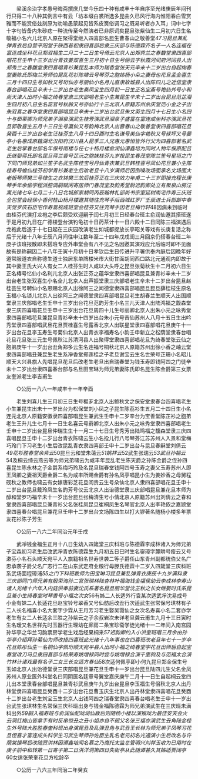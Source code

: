 <!-- { "loadSidebar": true } -->
　　梁溪余治字孝愚号晦斋撰庶几堂今乐四十种有咸丰十年自序至光绪庚辰年间刊行只得二十八种其例言中有云「坊本缀白裘所选多昆曲久已风行海内惟阳春白雪赏雅而不能赏俗兹刻原为劝喻愚蒙起见皆系皮簧俗调习之既易听者亦入耳」词中七字十字句皆备内朱砂痣一种流传至今然演者已非原词矣昆旦张紫仙生二月初六日生名敬福小名六儿北京人原在聚得堂继入四喜部名昆生曹春山之敬善堂*47习昆旦兼乱弹青衣后自营平阳堂于陜西巷初隶四喜部后隶三庆部与陈德霖齐名子一人名连福在富连成坐科花旦郑双福生二月二十二日生号倚云北京人出郑秀兰之春馥堂隶四喜部唱花旦壬申十三岁出台青衣姜双喜生三月初十日生号俪云字秋霞河间府河间县人出郑秀兰之春馥堂隶四喜唱青衫兼昆乱本师为瑞香堂张天元辛未十二岁出台自起绚春堂妻陈氏即梅兰芳师伯昆乱花衫陈啸云号琴芬之胞姊杨小朵之妻母也花旦孟金喜生三月十四日生号如秋又号珩仙亦号丽仙小名月儿直隶故城县人出陈四儿之近信堂隶春台部唱花旦辛未十二岁出台老生秦凤宝生四月初一日生正名宝鼒号艳仙外号小和尚天津人出时小福之绮春堂隶三庆部唱老生小生兼昆生辛未十二岁出台昆旦范芷湘生四月初八日生名蕊官号秋舲又号亦仙行十三北京人原籍苏州余庆堂范小金之子出朱双喜之春华堂隶四喜部唱昆旦辛未十二岁出台武旦朱文英生四月十七日生小名四十与茹莱卿为师兄弟子湘泉演武生桂芳演武旦湘泉子盛富在富连成坐科亦演武旦花旦郭敬喜生五月十三日生号瀛仙又号韵梅北京人出曹春山之敬善堂隶四喜部唱花旦癸酉十三岁出台老生汪桂芬生八月十四日酉时生名谦号美仙字艳秋又号叔坪又号晏亭小名惠成原籍湖北汉阳府汉川县人昆季三人兄惠元惠恒皆外行父为四喜部著名武老生后掌春台部名年保号雨楼与任七十杨月楼俞润仙谭鑫培为同时人物年保原配吕氏继娶蒋氏即名昆旦蒋兰香号芷沅之胞妹桂芬九岁投昆生春茂堂陈兰笙号星垣之门下同门师兄弟如兰笙子名武生陈桂宝号丹仙青衣兼武旦韩桂喜号凤仙花旦兼小生陈桂寿号蟾仙桂芬初学青衫兼老生后改老旦十八岁满师后因倒嗓改场面承名文场面大老板琴师樊三号棣生之衣钵樊三故后桂芬正在三庆效力年甫二十三岁即接充程长庚琴手年余偷学程派腔调嗣赋闲寄居师门春茂堂及韵秀堂尉迟韵卿处立有聚泉山房汪寓光绪七年七月二十八日北城郎家胡同丙辰翰林礼部尚书宗室延树南宅作寿三庆班全包堂会经徐小香何桂山杨月楼邀其随往充琴手后西城红罗厂壬辰进士兵部郎中奉天觉罗庆石臣宅作寿嵩祝成班堂会桂芬又往充琴手因老旦梅竹轩*48因病未到临时由桂芬代演打龙袍之李后颇受欢迎嗣于闰七月初三日经春台班主俞润仙邀其搭班遂于是月初九日在广德楼登台演钓龟初十日药茶计十一日六殿十二日同陈三福演遇后龙袍此后遂于十七日起在三庆园改演老生如城都捉放长亭昭关等戏有长庚复活之称后于光绪十八年壬辰八月间往申江数年至二十四年戊戌闺三月回京仍搭春台班二年庚子该班报散即未搭班专应外串堂会有八不见之名因邀其演戏应允后临时即不见面故有是称嗣因二十八年壬寅十月初十日孝钦后生日传进升平署供奉内庭后因晚年好道常服道衣自称德生道士独居东单牌楼米市大街甘面胡同西口路北元通观内即故于其中妻王氏大兴人有女二人桂芬生时人咸以大头呼之昆旦张菊秋生十二月初六日生正名椿号忆仙小名利儿北京人出张芷芬之蕴华堂隶四喜部唱昆旦兼青衫辛未十二岁出台老生张双喜生小名全儿北京人出声振堂隶三庆部唱老生辛未十二岁出台昆旦赵桂芸生号聘仙小名恩赐北京人出徐阿三之闻德堂隶四喜部唱昆旦昆旦薛桂枝生原名玉福小名锁儿北京人出徐阿三之闻德堂隶四喜部唱昆旦老生胡春兰生顺天人出国顺堂隶三庆部唱老生壬申十三岁出台花旦范韵芳生小名三儿天津人出陆鸿福之馥森堂隶三庆四喜唱花旦壬申十三岁出台花旦周四十儿生号丽卿北京人出朱小元之咏秀堂隶四喜部唱花旦兼昆旦青衫辛未十四岁出台朱小元号吉仙苏州人八月十五日生出吟秀堂隶四喜部唱武旦花旦贾桂喜生号露香北京人出联星堂隶四喜部唱花旦庚午十一岁出台花旦李玉寿生号菊仙北京人出青衣李福寿名小韵壬申新立之松荫堂隶春台唱花旦花旦张三元生号佩秋江苏清河县人出聚得堂隶四喜部唱花旦为绮春堂张云仙之胞弟庚午十一岁出台丑角郑多云生名连福号桐秋北京人原籍苏州出徐小香之岫云堂隶四喜部唱丑兼昆生老生系凈香堂郑莲桂之子老旦谢宝云生名世荣号芷珊小名昭儿顺天大兴县旗人先唱昆旦花旦后改老生老旦出自瑞春堂为钱玉寿即钱阿四之门徒辛未十二岁出台隶四喜春台部与名旦田宝琳为师兄弟妻陈氏即名昆生陈金爵第三女票友奎派老生李吉甫生 

　　○公历一八六一年咸丰十一年辛酉 

　　老生刘喜儿生三月初三日生号穉芗北京人出鲍秋文之保安堂隶春台四喜唱老生小生兼昆生出未十一岁出台为松保堂刘小凤之子昆生陈荔衫生五月二十四日生小名连元北京人原籍安徽隶四喜部唱昆生兼武生壬申十二岁辛台为宝善堂陈芷衫之胞弟老生王升儿生七月十一日生名喜云号霨卿北京人出朱小元之咏秀堂隶四喜部唱老生壬申十二岁出台昆旦仲瑞生生十一月二十七日生号秀芳出陆鸣福之馥森堂隶三庆四喜唱昆旦壬申十二岁出台青衣陈啸云生小名拴儿行八号琴芬江苏苏州人入景和堂梅巧玲门下习老生小生后改昆乱青衣隶四喜部壬申十二岁出台与昆旦春龢堂刘倩云*49花衫胜春堂余紫云*50昆旦云和堂朱蔼云*51姚祥云*52武生张瑞云*53武旦孙福云*54及桐云绮云燕云等为师兄弟啸云为咸丰年昆乱老生陈天爵之孙陈金爵之侄孙四喜昆生陈永林之子金爵系梅巧玲及名昆旦瑞春堂钱阿四号玉寿之妻父玉寿苏州人即王凤卿之妻祖天爵金爵二名为咸丰所赐金爵有孙名凤亭唱昆小生为姜妙香之母舅程砚秋之教师也啸云有女嫁唐彩芝花旦阎贵云生号朵仙北京人隶四喜部唱花旦壬申十二岁出台昆旦戴玲凤生名韵芳号仪云北京人出诒德堂隶三庆部唱昆旦兼花旦本师为醇和堂罗巧福辛未十一岁出台昆旦张梅清生号小倩北京人原籍苏州出刘倩云之春和堂隶四喜部唱昆旦兼青衫父名张桂凤昆旦崔桐凤生名琴官北京人出李艳侬之嘉颕堂隶四喜春台唱昆旦兼花旦壬申十二岁出台文场陈四生以打大锣著名随杨小楼多年票友花衫陈子芳生 

　　○公历一八六二年同治元年壬戌 

　　武凈钱金福生正月十八日生幼入四箴堂三庆科班与陈德霖李成林诸入为师兄弟子宝森初习老生后改武凈青衣陈德霖生九月初五日巳时生名鋆璋字麓畊号瘦云又号漱芬小名石头顺天宛平人入旗籍祖名世寿世袭二等子爵任山东青州副都统伯父名广忠承袭子爵父名广志行二在山东武定府业粮行母滕氏德霖十二岁入四箴堂三庆科班系武场面程璋浦*55之门下科班教师为田宝琳习昆旦兼乱弹青衣庚辰十九岁满科隶三庆部同门师兄弟有殷荣海孙二官张琪林陆杏林叶福海钱金福侯幼云李成林李寿山诸人光绪十六年入内庭供奉前妻沈氏系著名昆旦丽华堂沈芷秋之长女继娶时氏系昆旦兼小生绮春堂时琴香号小福之次女*56有姊二人长适外行袁某次适武凈沈易成号小金有妹二人长适花旦赵宝铃号翠香又号仙舫后改丑行次适武生张常保号琪林有子二人长名福喜小名大套字少霖从王月芳习老生娶吴霭仙之女次名寿喜小名二套亦学老生有女二人长适余三胜之孙紫云之子余叔岩次未详老旦龚云甫生九月十三日寅时生名瑷又名世祥先时玉器行生理幼在廊房二条宝珍斋学徒光绪十一二年间入南宫园孙华亭之华兰习韵票房学老生戏后经果桐来*57迟韵卿约入小洪奎班唱三月余由孙华亭介绍拜孙菊仙为师改搭四喜班此光绪十八年事也在四喜班改老旦年七十一岁卒花旦陈彤仙生一名桐仙字佩珩顺天宛平县人出时小福之绮春堂学花旦出师后自起宝春堂改刀马旦隶四喜部与杨荣寿姚增禄同时尝与姚增禄合演千里驹及与范福太合演竹林计诸戏最有名子二女三长女适方春仙*58次适何佩亭即小何九昆旦郑金保生号玉如北京人出诒德堂隶三庆部唱昆旦兼花旦壬申十一岁出台昆旦陆四儿生父名金凤苏州人原业医外科堂名曰同阴医名廷章号翼堂嘉庆庚午二月十一日生自起桐云堂四儿出本堂隶春台部唱昆旦兼青衫武旦庚午九岁出台昆旦李玉福生号侣秋北京人出丹林堂隶四喜唱昆旦癸酉十二岁出台花旦曹玉庆生北京人出丹林堂隶四喜唱花旦癸酉十二岁出台老生刘宝玉生北京人出钱阿四之瑞春堂隶四喜春台唱老生壬申十一岁出台武生张琪林生名常保三庆科班出身与钱金福陈德霖为师兄弟演武生在三庆班未满科出外*59嗣入福寿班与俞润仙配戏润仙故后则随杨小楼以演猴戏为最佳安天会火云洞红梅山皆拿手有时反串惊丑之丑小姐亦自不弱父名张三福亦演武生丑角陆金桂生外号陆大胜胜春奎科班出身演昆丑及乱弹丑角与武丑王长林为师兄弟子凤琴习花旦侄喜才富连成头科学生习武生琴师孙佐臣生乳名老元初名光通演小生后改名与许荫棠操琴后改随贾洪林因谭鑫培闻名慕之乃商托太监总管明兴刘祥玉收为已用时在庚子前中和转第一日寄子第二日洪洋洞第四日失街亭从此随谭甚久其姊适贾阔亭*60女适张荣奎花旦方松龄卒 

　　○公历一八六三年同治二年癸亥 

